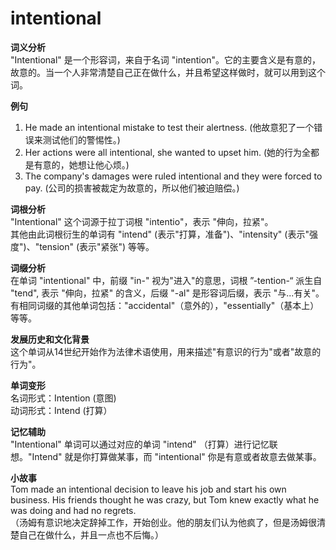 # intentional

**词义分析**  
"Intentional" 是一个形容词，来自于名词 "intention"。它的主要含义是有意的，故意的。当一个人非常清楚自己正在做什么，并且希望这样做时，就可以用到这个词。

  

**例句**

  

1.  He made an intentional mistake to test their alertness. (他故意犯了一个错误来测试他们的警惕性。)
2.  Her actions were all intentional, she wanted to upset him. (她的行为全都是有意的，她想让他心烦。)
3.  The company's damages were ruled intentional and they were forced to pay. (公司的损害被裁定为故意的，所以他们被迫赔偿。)

  

**词根分析**  
"Intentional" 这个词源于拉丁词根 "intentio"，表示 "伸向，拉紧"。  
其他由此词根衍生的单词有 "intend" (表示"打算，准备")、"intensity" (表示"强度")、"tension" (表示"紧张") 等等。

  

**词缀分析**  
在单词 "intentional" 中，前缀 "in-" 视为"进入"的意思，词根 ”-tention-“ 派生自 "tend", 表示 "伸向，拉紧" 的含义，后缀 "-al" 是形容词后缀，表示 "与...有关"。  
有相同词缀的其他单词包括："accidental"（意外的），"essentially"（基本上）等等。

  

**发展历史和文化背景**  
这个单词从14世纪开始作为法律术语使用，用来描述"有意识的行为"或者"故意的行为"。

  

**单词变形**  
名词形式：Intention (意图)  
动词形式：Intend (打算）

  

**记忆辅助**  
"Intentional" 单词可以通过对应的单词 "intend" （打算）进行记忆联想。"Intend" 就是你打算做某事，而 "intentional" 你是有意或者故意去做某事。

  

**小故事**  
Tom made an intentional decision to leave his job and start his own business. His friends thought he was crazy, but Tom knew exactly what he was doing and had no regrets.  
（汤姆有意识地决定辞掉工作，开始创业。他的朋友们认为他疯了，但是汤姆很清楚自己在做什么，并且一点也不后悔。）
